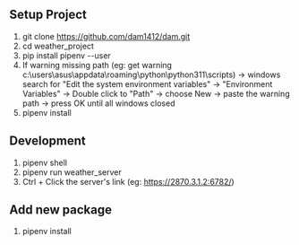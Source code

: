 ## Setup Project
1. git clone https://github.com/dam1412/dam.git
2. cd weather_project
3. pip install pipenv --user
4. If warning missing path (eg: get warning c:\users\asus\appdata\roaming\python\python311\scripts) 
-> windows search for "Edit the system environment variables" -> "Environment Variables" -> Double click to "Path" 
-> choose New -> paste the warning path -> press OK until all windows closed
5. pipenv install
## Development
1. pipenv shell
2. pipenv run weather_server
3. Ctrl + Click the server's link (eg: https://2870.3.1.2:6782/)
## Add new package
1. pipenv install <package-name> 
